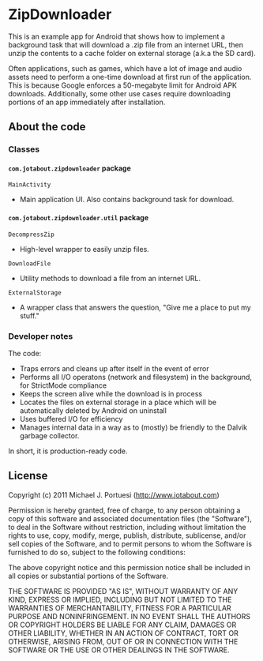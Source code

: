 # ZipDownloader #

This is an example app for Android that shows how to implement a background task that will download a .zip file from an internet URL, then unzip the contents to a cache folder on external storage (a.k.a the SD card).

Often applications, such as games, which have a lot of image and audio assets need to perform a one-time download at first run of the application.  This is because Google enforces a 50-megabyte limit for Android APK downloads.  Additionally, some other use cases require downloading portions of an app immediately after installation.

## About the code ##

### Classes ###

#### `com.jotabout.zipdownloader` package ####

`MainActivity`  

 * Main application UI.  Also contains background task for download.

#### `com.jotabout.zipdownloader.util` package ####

`DecompressZip`  

 * High-level wrapper to easily unzip files.

`DownloadFile`  

 * Utility methods to download a file from an internet URL.

`ExternalStorage`  

 * A wrapper class that answers the question, "Give me a place to put my stuff."

### Developer notes ###

The code:

* Traps errors and cleans up after itself in the event of error
* Performs all I/O operatons (network and filesystem) in the background, for StrictMode compliance
* Keeps the screen alive while the download is in process
* Locates the files on external storage in a place which will be automatically deleted by Android on uninstall
* Uses buffered I/O for efficiency
* Manages internal data in a way as to (mostly) be friendly to the Dalvik garbage collector.

In short, it is production-ready code.

## License ##

Copyright (c) 2011 Michael J. Portuesi (http://www.jotabout.com)

Permission is hereby granted, free of charge, to any person obtaining a copy
of this software and associated documentation files (the "Software"), to deal
in the Software without restriction, including without limitation the rights
to use, copy, modify, merge, publish, distribute, sublicense, and/or sell
copies of the Software, and to permit persons to whom the Software is
furnished to do so, subject to the following conditions:

The above copyright notice and this permission notice shall be included in
all copies or substantial portions of the Software.

THE SOFTWARE IS PROVIDED "AS IS", WITHOUT WARRANTY OF ANY KIND, EXPRESS OR
IMPLIED, INCLUDING BUT NOT LIMITED TO THE WARRANTIES OF MERCHANTABILITY,
FITNESS FOR A PARTICULAR PURPOSE AND NONINFRINGEMENT. IN NO EVENT SHALL THE
AUTHORS OR COPYRIGHT HOLDERS BE LIABLE FOR ANY CLAIM, DAMAGES OR OTHER
LIABILITY, WHETHER IN AN ACTION OF CONTRACT, TORT OR OTHERWISE, ARISING FROM,
OUT OF OR IN CONNECTION WITH THE SOFTWARE OR THE USE OR OTHER DEALINGS IN
THE SOFTWARE.

